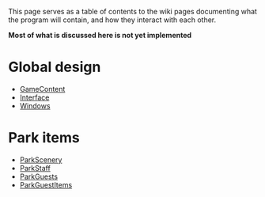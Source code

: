 This page serves as a table of contents to the wiki pages documenting what the program will contain, and how they interact with each other.

**Most of what is discussed here is not yet implemented**

# Global design #
  * [GameContent](GameContent.md)
  * [Interface](Interface.md)
  * [Windows](Windows.md)

# Park items #
  * [ParkScenery](ParkScenery.md)
  * [ParkStaff](ParkStaff.md)
  * [ParkGuests](ParkGuests.md)
  * [ParkGuestItems](ParkGuestItems.md)
